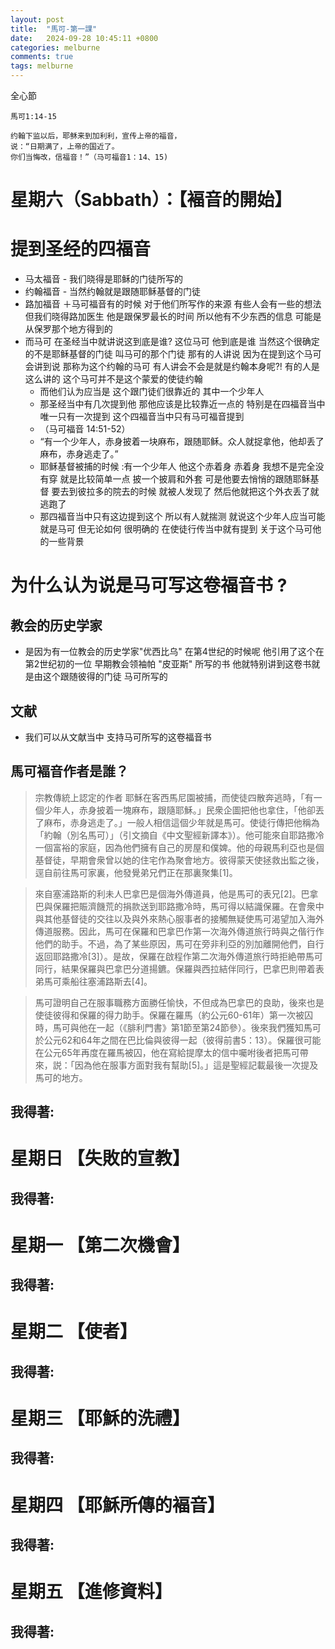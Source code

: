 ```yaml
---
layout: post
title:  "馬可-第一課"
date:   2024-09-28 10:45:11 +0800
categories: melburne
comments: true
tags: melburne 
---
```


全心節
~~~
馬可1:14-15

约翰下监以后，耶稣来到加利利，宣传上帝的福音，
说：“日期满了，上帝的国近了。
你们当悔改，信福音！”（马可福音1：14、15)

~~~

# 星期六（Sabbath）：【褔音的開始】

          
# 提到圣经的四福音 
- 马太福音 - 我们晓得是耶稣的门徒所写的 
- 约翰福音 - 当然约翰就是跟随耶稣基督的门徒 
- 路加福音 ＋马可福音有的时候 对于他们所写作的来源 有些人会有一些的想法 但我们晓得路加医生 
   他是跟保罗最长的时间 所以他有不少东西的信息 可能是从保罗那个地方得到的
- 而马可 在圣经当中就讲说这到底是谁? 这位马可 他到底是谁 当然这个很确定的不是耶稣基督的门徒 叫马可的那个门徒
    那有的人讲说 因为在提到这个马可会讲到说 那称为这个约翰的马可 有人讲会不会是就是约翰本身呢?! 有的人是这么讲的  这个马可并不是这个蒙爱的使徒约翰 
    - 而他们认为应当是 这个跟门徒们很靠近的 其中一个少年人 
    - 那圣经当中有几次提到他 那他应该是比较靠近一点的 特别是在四福音当中 唯一只有一次提到 这个四福音当中只有马可福音提到 
    - （马可福音 14:51-52）
    - “有一个少年人，赤身披着一块麻布，跟随耶稣。众人就捉拿他，他却丢了麻布，赤身逃走了。”
    - 耶稣基督被捕的时候 :有一个少年人 他这个赤着身 赤着身 我想不是完全没有穿 就是比较简单一点 披一个披肩和外套 可是他要去悄悄的跟随耶稣基督 要去到彼拉多的院去的时候 就被人发现了 然后他就把这个外衣丢了就逃跑了 
    - 那四福音当中只有这边提到这个 所以有人就揣测 就说这个少年人应当可能就是马可 但无论如何 很明确的 在使徒行传当中就有提到 关于这个马可他的一些背景 


# 为什么认为说是马可写这卷福音书 ?
## 教会的历史学家
  - 是因为有一位教会的历史学家"优西比乌" 在第4世纪的时候呢 他引用了这个在第2世纪初的一位 早期教会领袖帕 "皮亚斯" 所写的书 他就特别讲到这卷书就是由这个跟随彼得的门徒 马可所写的 
## 文献
  - 我们可以从文献当中 支持马可所写的这卷福音书 
        


## 馬可褔音作者是誰？
>宗教傳統上認定的作者
>耶穌在客西馬尼園被捕，而使徒四散奔逃時，「有一個少年人，赤身披着一塊麻布，跟隨耶穌。」民衆企圖把他也拿住，「他卻丟了麻布，赤身逃走了。」一般人相信這個少年就是馬可。使徒行傳把他稱為「約翰（別名馬可）」（引文摘自《中文聖經新譯本》）。他可能來自耶路撒冷一個富裕的家庭，因為他們擁有自己的房屋和僕婢。他的母親馬利亞也是個基督徒，早期會衆曾以她的住宅作為聚會地方。彼得蒙天使拯救出監之後，逕自前往馬可家裏，他發覺弟兄們正在那裏聚集[1]。

>來自塞浦路斯的利未人巴拿巴是個海外傳道員，他是馬可的表兄[2]。巴拿巴與保羅把賑濟饑荒的捐款送到耶路撒冷時，馬可得以結識保羅。在會衆中與其他基督徒的交往以及與外來熱心服事者的接觸無疑使馬可渴望加入海外傳道服務。因此，馬可在保羅和巴拿巴作第一次海外傳道旅行時與之偕行作他們的助手。不過，為了某些原因，馬可在旁非利亞的別加離開他們，自行返回耶路撒冷[3]）。是故，保羅在啟程作第二次海外傳道旅行時拒絶帶馬可同行，結果保羅與巴拿巴分道揚鑣。保羅與西拉結伴同行，巴拿巴則帶着表弟馬可乘船往塞浦路斯去[4]。

>馬可證明自己在服事職務方面勝任愉快，不但成為巴拿巴的良助，後來也是使徒彼得和保羅的得力助手。保羅在羅馬（約公元60-61年）第一次被囚時，馬可與他在一起（《腓利門書》第1節至第24節參）。後來我們獲知馬可於公元62和64年之間在巴比倫與彼得一起（彼得前書5：13）。保羅很可能在公元65年再度在羅馬被囚，他在寫給提摩太的信中囑咐後者把馬可帶來，説：「因為他在服事方面對我有幫助[5]。」這是聖經記載最後一次提及馬可的地方。








## 我得著:


# 星期日 【失敗的宣教】 
## 我得著:

# 星期一 【第二次機會】
## 我得著:

# 星期二 【使者】
## 我得著:


# 星期三 【耶穌的洗禮】
## 我得著:


# 星期四 【耶穌所傳的褔音】 
## 我得著:


# 星期五 【進修資料】 
## 我得著:
